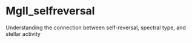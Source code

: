 # MgII_selfreversal
 Understanding the connection between self-reversal, spectral type, and stellar activity
